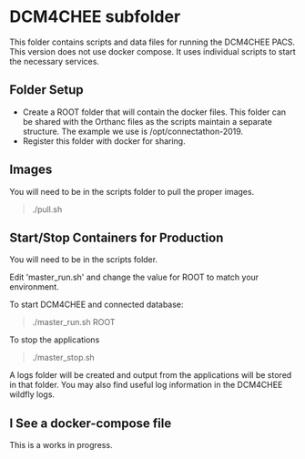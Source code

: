 # DCM4CHEE subfolder

This folder contains scripts and data files for running the DCM4CHEE PACS.
This version does not use docker compose. It uses individual scripts to start
the necessary services.

## Folder Setup
* Create a ROOT folder that will contain the docker files. This folder can be shared
  with the Orthanc files as the scripts maintain a separate structure.
  The example we use is /opt/connectathon-2019.
* Register this folder with docker for sharing.

## Images
You will need to be in the scripts folder to pull the proper images.
> ./pull.sh

## Start/Stop Containers for Production
You will need to be in the scripts folder.

Edit 'master_run.sh' and change the value for ROOT to match your environment.

To start DCM4CHEE and connected database:
> ./master_run.sh ROOT

To stop the applications
> ./master_stop.sh

A logs folder will be created and output from the applications
will be stored in that folder. You may also find useful log
information in the DCM4CHEE wildfly logs.

## I See a docker-compose file
This is a works in progress.
